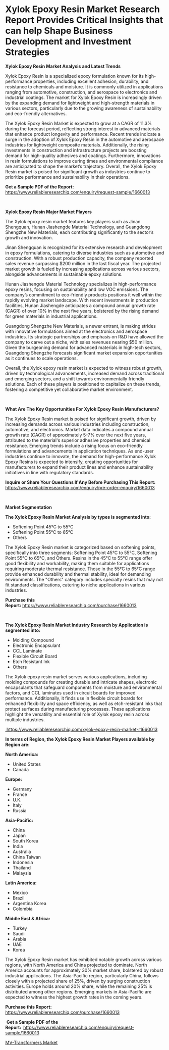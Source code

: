 <p><h1>Xylok Epoxy Resin Market Research Report Provides Critical Insights that can help Shape Business Development and Investment Strategies</h1></p><p><strong>Xylok Epoxy Resin Market Analysis and Latest Trends</strong></p>
<p><p>Xylok Epoxy Resin is a specialized epoxy formulation known for its high-performance properties, including excellent adhesion, durability, and resistance to chemicals and moisture. It is commonly utilized in applications ranging from automotive, construction, and aerospace to electronics and industrial coatings. The market for Xylok Epoxy Resin is increasingly driven by the expanding demand for lightweight and high-strength materials in various sectors, particularly due to the growing awareness of sustainability and eco-friendly alternatives.</p><p>The Xylok Epoxy Resin Market is expected to grow at a CAGR of 11.3% during the forecast period, reflecting strong interest in advanced materials that enhance product longevity and performance. Recent trends indicate a surge in the adoption of Xylok Epoxy Resin in the automotive and aerospace industries for lightweight composite materials. Additionally, the rising investments in construction and infrastructure projects are boosting demand for high-quality adhesives and coatings. Furthermore, innovations in resin formulations to improve curing times and environmental compliance are anticipated to shape the market’s trajectory. Overall, the Xylok Epoxy Resin market is poised for significant growth as industries continue to prioritize performance and sustainability in their operations.</p></p>
<p><strong>Get a Sample PDF of the Report:&nbsp;</strong> <a href="https://www.reliableresearchiq.com/enquiry/request-sample/1660013?utm_campaign=2282&utm_medium=2&utm_source=Github&utm_content=ia&utm_term=29032025&utm_id=xylok-epoxy-resin">https://www.reliableresearchiq.com/enquiry/request-sample/1660013</a></p>
<p>&nbsp;</p>
<p><strong>Xylok Epoxy Resin Major Market Players</strong></p>
<p><p>The Xylok epoxy resin market features key players such as Jinan Shengquan, Hunan Jiashengde Material Technology, and Guangdong Shengzhe New Materials, each contributing significantly to the sector’s growth and innovation.</p><p>Jinan Shengquan is recognized for its extensive research and development in epoxy formulations, catering to diverse industries such as automotive and construction. With a robust production capacity, the company reported sales revenue surpassing $200 million in the last fiscal year. The projected market growth is fueled by increasing applications across various sectors, alongside advancements in sustainable epoxy solutions.</p><p>Hunan Jiashengde Material Technology specializes in high-performance epoxy resins, focusing on sustainability and low VOC emissions. The company’s commitment to eco-friendly products positions it well within the rapidly evolving market landscape. With recent investments in production facilities, Hunan Jiashengde anticipates a compound annual growth rate (CAGR) of over 10% in the next five years, bolstered by the rising demand for green materials in industrial applications.</p><p>Guangdong Shengzhe New Materials, a newer entrant, is making strides with innovative formulations aimed at the electronics and aerospace industries. Its strategic partnerships and emphasis on R&D have allowed the company to carve out a niche, with sales revenues nearing $50 million. Given the burgeoning demand for advanced materials in high-tech sectors, Guangdong Shengzhe forecasts significant market expansion opportunities as it continues to scale operations.</p><p>Overall, the Xylok epoxy resin market is expected to witness robust growth, driven by technological advancements, increased demand across traditional and emerging sectors, and a shift towards environmentally friendly solutions. Each of these players is positioned to capitalize on these trends, fostering a competitive yet collaborative market environment.</p></p>
<p>&nbsp;</p>
<p><strong>What Are The Key Opportunities For Xylok Epoxy Resin Manufacturers?</strong></p>
<p><p>The Xylok Epoxy Resin market is poised for significant growth, driven by increasing demands across various industries including construction, automotive, and electronics. Market data indicates a compound annual growth rate (CAGR) of approximately 5-7% over the next five years, attributed to the material's superior adhesive properties and chemical resistance. Emerging trends include a rising focus on eco-friendly formulations and advancements in application techniques. As end-user industries continue to innovate, the demand for high-performance Xylok Epoxy Resins is expected to intensify, creating opportunities for manufacturers to expand their product lines and enhance sustainability initiatives in line with regulatory standards.</p></p>
<p><strong>Inquire or Share Your Questions If Any Before Purchasing This Report:</strong> <a href="https://www.reliableresearchiq.com/enquiry/pre-order-enquiry/1660013?utm_campaign=2282&utm_medium=2&utm_source=Github&utm_content=ia&utm_term=29032025&utm_id=xylok-epoxy-resin">https://www.reliableresearchiq.com/enquiry/pre-order-enquiry/1660013</a></p>
<p>&nbsp;</p>
<p><strong>Market Segmentation</strong></p>
<p><strong>The Xylok Epoxy Resin Market Analysis by types is segmented into:</strong></p>
<p><ul><li>Softening Point 45°C to 55°C</li><li>Softening Point 55°C to 65°C</li><li>Others</li></ul></p>
<p><p>The Xylok Epoxy Resin market is categorized based on softening points, specifically into three segments: Softening Point 45°C to 55°C, Softening Point 55°C to 65°C, and Others. Resins in the 45°C to 55°C range offer good flexibility and workability, making them suitable for applications requiring moderate thermal resistance. Those in the 55°C to 65°C range provide enhanced durability and thermal stability, ideal for demanding environments. The "Others" category includes specialty resins that may not fit standard classifications, catering to niche applications in various industries.</p></p>
<p><strong>Purchase this Report:&nbsp;</strong><a href="https://www.reliableresearchiq.com/purchase/1660013?utm_campaign=2282&utm_medium=2&utm_source=Github&utm_content=ia&utm_term=29032025&utm_id=xylok-epoxy-resin">https://www.reliableresearchiq.com/purchase/1660013</a></p>
<p>&nbsp;</p>
<p><strong>The Xylok Epoxy Resin Market Industry Research by Application is segmented into:</strong></p>
<p><ul><li>Molding Compound</li><li>Electronic Encapsulant</li><li>CCL Laminate</li><li>Flexible Circuit Board</li><li>Etch Resistant Ink</li><li>Others</li></ul></p>
<p><p>The Xylok epoxy resin market serves various applications, including molding compounds for creating durable and intricate shapes, electronic encapsulants that safeguard components from moisture and environmental factors, and CCL laminates used in circuit boards for improved performance. Additionally, it finds use in flexible circuit boards for enhanced flexibility and space efficiency, as well as etch-resistant inks that protect surfaces during manufacturing processes. These applications highlight the versatility and essential role of Xylok epoxy resin across multiple industries.</p></p>
<p><a href="https://www.reliableresearchiq.com/xylok-epoxy-resin-market-r1660013?utm_campaign=2282&utm_medium=2&utm_source=Github&utm_content=ia&utm_term=29032025&utm_id=xylok-epoxy-resin">&nbsp;https://www.reliableresearchiq.com/xylok-epoxy-resin-market-r1660013</a></p>
<p><strong>In terms of Region, the Xylok Epoxy Resin Market Players available by Region are:</strong></p>
<p>
    <p> <strong> North America: </strong>
        <ul>
            <li>United States</li>
            <li>Canada</li>
        </ul>
        </p> 
    <p> <strong> Europe: </strong>
        <ul>
            <li>Germany</li>
            <li>France</li>
            <li>U.K.</li>
            <li>Italy</li>
            <li>Russia</li>
        </ul>
        </p> 
    <p> <strong> Asia-Pacific: </strong>
        <ul>
            <li>China</li>
            <li>Japan</li>
            <li>South Korea</li>
            <li>India</li>
            <li>Australia</li>
            <li>China Taiwan</li>
            <li>Indonesia</li>
            <li>Thailand</li>
            <li>Malaysia</li>
        </ul>
        </p> 
    <p> <strong> Latin America: </strong>
        <ul>
            <li>Mexico</li>
            <li>Brazil</li>
            <li>Argentina Korea</li>
            <li>Colombia</li>
        </ul>
        </p> 
    <p> <strong> Middle East & Africa: </strong>
        <ul>
            <li>Turkey</li>
            <li>Saudi</li>
            <li>Arabia</li>
            <li>UAE</li>
            <li>Korea</li>
        </ul>
    </p>
    </p>
<p><p>The Xylok Epoxy Resin market has exhibited notable growth across various regions, with North America and China projected to dominate. North America accounts for approximately 30% market share, bolstered by robust industrial applications. The Asia-Pacific region, particularly China, follows closely with a projected share of 25%, driven by surging construction activities. Europe holds around 20% share, while the remaining 25% is distributed among other regions. Emerging markets in Asia-Pacific are expected to witness the highest growth rates in the coming years.</p></p>
<p><strong>Purchase this Report: </strong><a href="https://www.reliableresearchiq.com/purchase/1660013?utm_campaign=2282&utm_medium=2&utm_source=Github&utm_content=ia&utm_term=29032025&utm_id=xylok-epoxy-resin">https://www.reliableresearchiq.com/purchase/1660013</a></p>
<p>&nbsp;<strong>Get a Sample PDF of the Report:&nbsp;&nbsp;</strong><a href="https://www.reliableresearchiq.com/enquiry/request-sample/1660013?utm_campaign=2282&utm_medium=2&utm_source=Github&utm_content=ia&utm_term=29032025&utm_id=xylok-epoxy-resin">https://www.reliableresearchiq.com/enquiry/request-sample/1660013</a></p>
<p><strong></strong></p>
<p><p><a href="https://github.com/NargisHussain432/Market-Research-Report-List-2/blob/main/mv-transformers-market.md?utm_campaign=2282&utm_medium=2&utm_source=Github&utm_content=ia&utm_term=29032025&utm_id=xylok-epoxy-resin">MV-Transformers Market</a></p></p>